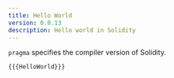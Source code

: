 ```yaml
---
title: Hello World
version: 0.8.13
description: Hello world in Solidity
---
```


`pragma` specifies the compiler version of Solidity.

```solidity
{{{HelloWorld}}}
```
